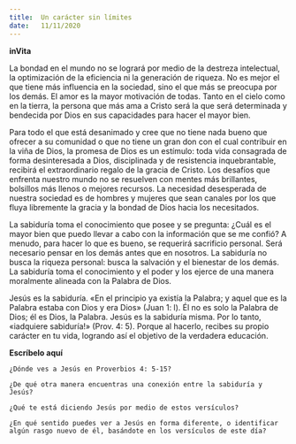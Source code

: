```yaml
---
title:  Un carácter sin límites
date:   11/11/2020
---
```


**inVita**

La bondad en el mundo no se logrará por medio de la destreza intelectual, la optimización de la eficiencia ni la generación de riqueza. No es mejor el que tiene más influencia en la sociedad, sino el que más se preocupa por los demás. El amor es la mayor motivación de todas. Tanto en el cielo como en la tierra, la persona que más ama a Cristo será la que será determinada y bendecida por Dios en sus capacidades para hacer el mayor bien.

Para todo el que está desanimado y cree que no tiene nada bueno que ofrecer a su comunidad o que no tiene un gran don con el cual contribuir en la viña de Dios, la promesa de Dios es un estímulo: toda vida consagrada de forma desinteresada a Dios, disciplinada y de resistencia inquebrantable, recibirá el extraordinario regalo de la gracia de Cristo. Los desafíos que enfrenta nuestro mundo no se resuelven con mentes más brillantes, bolsillos más llenos o mejores recursos. La necesidad desesperada de nuestra sociedad es de hombres y mujeres que sean canales por los que fluya libremente la gracia y la bondad de Dios hacia los necesitados.

La sabiduría toma el conocimiento que posee y se pregunta: ¿Cuál es el mayor bien que puedo llevar a cabo con la información que se me confió? A menudo, para hacer lo que es bueno, se requerirá sacrificio personal. Será necesario pensar en los demás antes que en nosotros. La sabiduría no busca la riqueza personal: busca la salvación y el bienestar de los demás. La sabiduría toma el conocimiento y el poder y los ejerce de una manera moralmente alineada con la Palabra de Dios.

Jesús es la sabiduría. «En el principio ya existía la Palabra; y aquel que es la Palabra estaba con Dios y era Dios» (Juan 1: l). Él no es solo la Palabra de Dios; él es Dios, la Palabra. Jesús es la sabiduría misma. Por lo tanto, «iadquiere sabiduría!» (Prov. 4: 5). Porque al hacerlo, recibes su propio carácter en tu vida, logrando así el objetivo de la verdadera educación.

**Escríbelo aquí**

`¿Dónde ves a Jesús en Proverbios 4: 5-15?`

`¿De qué otra manera encuentras una conexión entre la sabiduría y Jesús?`

`¿Qué te está diciendo Jesús por medio de estos versículos?`

`¿En qué sentido puedes ver a Jesús en forma diferente, o identificar algún rasgo nuevo de él, basándote en los versículos de este día?`
